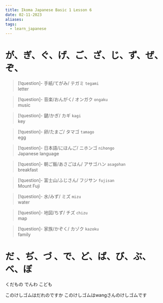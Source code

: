 ```yaml
---
title: Ikoma Japanese Basic 1 Lesson 6
date: 02-11-2023
aliases: 
tags:
  - learn_japanese
---
```


# が、ぎ、ぐ、げ、ご、ざ、じ、ず、ぜ、ぞ、
> [!question]- 手紙/てがみ/ テガミ 
> `tegami`  
> letter

> [!question]- 音楽/おんがく/ オンガク 
> `ongaku`  
> music

> [!question]- 鍵/かぎ/ カギ 
> `kagi`  
> key

> [!question]- 卵/たまご/ タマゴ 
> `tamago`  
> egg

> [!question]- 日本語/にほんご/ ニホンゴ 
> `nihongo`  
> Japanese language

> [!question]- 朝ご飯/あさごはん/ アサゴハン 
> `asagohan`  
> breakfast

> [!question]- 富士山/ふじさん/ フジサン 
> `fujisan`  
> Mount Fuji

> [!question]- 水/みず/ ミズ 
> `mizu`  
> water

> [!question]- 地図/ちず/ チズ 
> `chizu`  
> map

> [!question]- 家族/かぞく/ カゾク 
> `kazoku`  
> family

# だ 、ぢ、づ 、で、ど、ば、び、ぶ、べ、ぼ


くだもの
でんわ
こども



このけしゴムはだれのですか
このけしゴムはwangさんのけしゴムです


